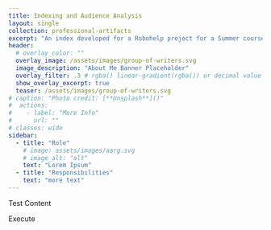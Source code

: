 ```yaml
---
title: Indexing and Audience Analysis
layout: single
collection: professional-artifacts
excerpt: "An index developed for a Robohelp project for a Summer course."
header:
  # overlay_color: ""
  overlay_image: /assets/images/group-of-writers.svg
  image_description: "About Me Banner Placeholder"
  overlay_filter: .3 # rgba() linear-gradient(rgba()) or decimal value for black
  show_overlay_excerpt: true
  teaser: /assets/images/group-of-writers.svg
# caption: "Photo credit: [**Unsplash**]()"
#  actions:
#    - label: "More Info"
#      url: ""
# classes: wide
sidebar:
  - title: "Role"
    # image: assets/images/aarg.svg
    # image_alt: "alt"
    text: "Lorem Ipsum"
  - title: "Responsibilities"
    text: "more text"
---
```


Test Content

Execute

